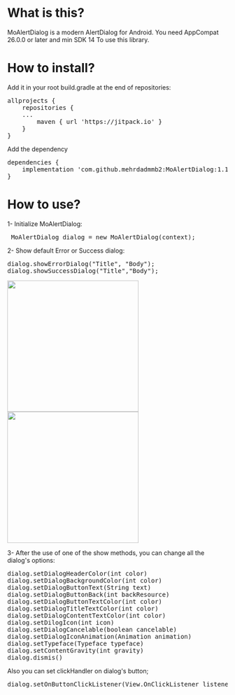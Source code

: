 # What is this?
MoAlertDialog is a modern AlertDialog for Android.
You need AppCompat 26.0.0 or later and min SDK 14 To use this library.

# How to install?


Add it in your root build.gradle at the end of repositories:

<pre>
allprojects {
	repositories {
	...
		maven { url 'https://jitpack.io' }
	}
}
</pre>
Add the dependency

<pre>
dependencies {
	implementation 'com.github.mehrdadmmb2:MoAlertDialog:1.1.0'
}
</pre>

# How to use?

1- Initialize MoAlertDialog:
<pre> MoAlertDialog dialog = new MoAlertDialog(context);</pre>

2- Show default Error or Success dialog:
<pre>
dialog.showErrorDialog("Title", "Body");
dialog.showSuccessDialog("Title","Body");
</pre>

<img src="http://s8.picofile.com/file/8350731926/Screenshot_20190131_143704_MoAlertDialog.jpg" width='300px'> <img src="http://s8.picofile.com/file/8350731976/Screenshot_20190131_143834_MoAlertDialog.jpg" width='300px'>

3-  After the use of one of the show methods, you can change all the dialog's options:
<pre>
dialog.setDialogHeaderColor(int color)
dialog.setDialogBackgroundColor(int color)
dialog.setDialogButtonText(String text)
dialog.setDialogButtonBack(int backResource)
dialog.setDialogButtonTextColor(int color)
dialog.setDialogTitleTextColor(int color)
dialog.setDialogContentTextColor(int color)
dialog.setDilogIcon(int icon)
dialog.setDialogCancelable(boolean cancelable)
dialog.setDialogIconAnimation(Animation animation)
dialog.setTypeface(Typeface typeface)
dialog.setContentGravity(int gravity)
dialog.dismis()
</pre>
Also you can set clickHandler on dialog's button;
<pre>dialog.setOnButtonClickListener(View.OnClickListener listener)</pre>

